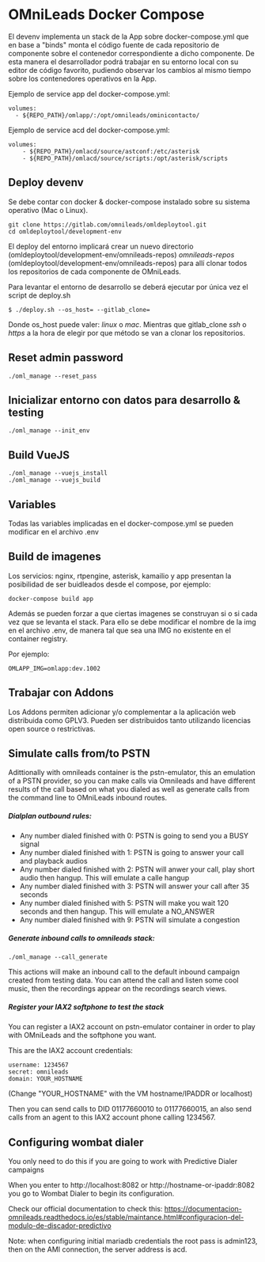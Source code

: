 # OMniLeads Docker Compose

El devenv implementa un stack de la App sobre docker-compose.yml que en base a "binds" monta el código fuente de cada repositorio de componente
sobre el contenedor correspondiente a dicho componente. De esta manera el desarrollador podrá trabajar en su entorno local con su editor
de código favorito, pudiendo observar los cambios al mismo tiempo sobre los contenedores operativos en la App.

Ejemplo de service app del docker-compose.yml:

```
volumes:
  - ${REPO_PATH}/omlapp/:/opt/omnileads/ominicontacto/
```

Ejemplo de service acd del docker-compose.yml:

```
volumes:
    - ${REPO_PATH}/omlacd/source/astconf:/etc/asterisk
    - ${REPO_PATH}/omlacd/source/scripts:/opt/asterisk/scripts
```

## Deploy devenv

Se debe contar con docker & docker-compose instalado sobre su sistema operativo (Mac o Linux).

```
git clone https://gitlab.com/omnileads/omldeploytool.git
cd omldeploytool/development-env
```

El deploy del entorno implicará crear un nuevo directorio (omldeploytool/development-env/omnileads-repos) *omnileads-repos* (omldeploytool/development-env/omnileads-repos) 
para allí clonar todos los repositorios de cada componente de OMniLeads.

Para levantar el entorno de desarrollo se deberá ejecutar por única vez el script de deploy.sh

```
$ ./deploy.sh --os_host= --gitlab_clone=
```

Donde os_host puede valer: *linux* o *mac*. Mientras que gitlab_clone *ssh* o *https* a la hora de
elegir por que método se van a clonar los repositorios.

## Reset **admin** password

```
./oml_manage --reset_pass
```

## Inicializar entorno con datos para desarrollo & testing

```
./oml_manage --init_env
```

## Build VueJS

```
./oml_manage --vuejs_install
./oml_manage --vuejs_build
```

## Variables

Todas las variables implicadas en el docker-compose.yml se pueden modificar en el archivo .env

## Build de imagenes

Los servicios: nginx, rtpengine, asterisk, kamailio y app presentan la posibilidad de ser buidleados
desde el compose, por ejemplo:

```
docker-compose build app
```

Además se pueden forzar a que ciertas imagenes se construyan si o si cada vez que se levanta el stack. Para ello se debe modificar el nombre de la img
en el archivo .env, de manera tal que sea una IMG no existente en el container registry. 

Por ejemplo:

```
OMLAPP_IMG=omlapp:dev.1002
```

## Trabajar con Addons

Los Addons permiten adicionar y/o complementar a la aplicación web distribuida como GPLV3. Pueden ser distribuidos tanto utilizando 
licencias open source o restrictivas. 


## Simulate calls from/to PSTN

Adittionally with omnileads container is the pstn-emulator, this an emulation of a PSTN provider,
so you can make calls via Omnileads and have different results of the call based on what you dialed
as well as generate calls from the command line to OMniLeads inbound routes.

##### Dialplan outbound rules:

* Any number dialed finished with 0: PSTN is going to send you a BUSY signal
* Any number dialed finished with 1: PSTN is going to answer your call and playback audios
* Any number dialed finished with 2: PSTN will anwer your call, play short audio then hangup. This will emulate a calle hangup
* Any number dialed finished with 3: PSTN will answer your call after 35 seconds
* Any number dialed finished with 5: PSTN will make you wait 120 seconds and then hangup. This will emulate a NO_ANSWER
* Any number dialed finished with 9: PSTN will simulate a congestion

##### Generate inbound calls to omnileads stack:

```
./oml_manage --call_generate
```

This actions will make an inbound call to the default inbound campaign created from testing data. 
You can attend the call and listen some cool music, then the recordings appear on the recordings search views. 

##### Register your IAX2 softphone to test the stack 

You can register a IAX2 account on pstn-emulator container in order to play with OMniLeads and the softphone you want. 

This are the IAX2 account credentials:

```
username: 1234567
secret: omnileads
domain: YOUR_HOSTNAME
```

(Change "YOUR_HOSTNAME" with the VM hostname/IPADDR  or localhost)

Then you can send calls to DID 01177660010 to 01177660015, an also send calls from an agent to this IAX2 account phone calling 1234567.


## Configuring wombat dialer

You only need to do this if you are going to work with Predictive Dialer campaigns

When you enter to http://localhost:8082 or http://hostname-or-ipaddr:8082 you go to Wombat Dialer to begin its configuration. 

Check our official documentation to check this: https://documentacion-omnileads.readthedocs.io/es/stable/maintance.html#configuracion-del-modulo-de-discador-predictivo

Note: when configuring initial mariadb credentials the root pass is admin123, then on the AMI connection, the server address is acd.


